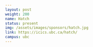 ```yaml
---
layout: post
weight: 200
name: Hatch
status: present
img: /assets/images/sponsors/hatch.jpg
link: https://icics.ubc.ca/hatch/
campus: ubc
---
```

